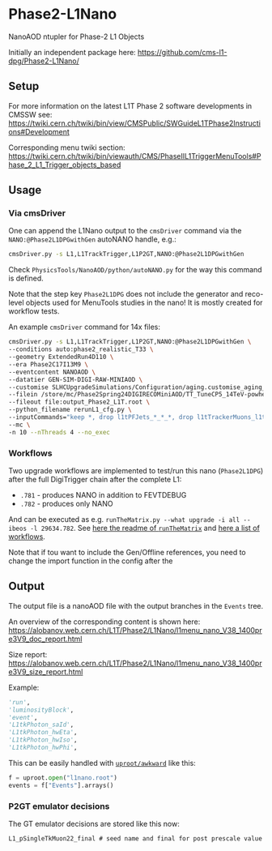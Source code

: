 # Phase2-L1Nano
NanoAOD ntupler for Phase-2 L1 Objects

Initially an independent package here: https://github.com/cms-l1-dpg/Phase2-L1Nano/

## Setup

For more information on the latest L1T Phase 2 software developments in CMSSW see: https://twiki.cern.ch/twiki/bin/view/CMSPublic/SWGuideL1TPhase2Instructions#Development

Corresponding menu twiki section: https://twiki.cern.ch/twiki/bin/viewauth/CMS/PhaseIIL1TriggerMenuTools#Phase_2_L1_Trigger_objects_based


## Usage

### Via cmsDriver

One can append the L1Nano output to the `cmsDriver` command via the `NANO:@Phase2L1DPGwithGen` autoNANO handle, e.g.:
```bash
cmsDriver.py -s L1,L1TrackTrigger,L1P2GT,NANO:@Phase2L1DPGwithGen
```

Check `PhysicsTools/NanoAOD/python/autoNANO.py` for the way this command is defined.

Note that the step key `Phase2L1DPG` does not include the generator and reco-level objects used for MenuTools studies in the nano!
It is mostly created for workflow tests.

An example `cmsDriver` command for 14x files:
```bash
cmsDriver.py -s L1,L1TrackTrigger,L1P2GT,NANO:@Phase2L1DPGwithGen \
--conditions auto:phase2_realistic_T33 \
--geometry ExtendedRun4D110 \
--era Phase2C17I13M9 \
--eventcontent NANOAOD \
--datatier GEN-SIM-DIGI-RAW-MINIAOD \
--customise SLHCUpgradeSimulations/Configuration/aging.customise_aging_1000,Configuration/DataProcessing/Utils.addMonitoring,L1Trigger/Configuration/customisePhase2TTOn110.customisePhase2TTOn110 \
--filein /store/mc/Phase2Spring24DIGIRECOMiniAOD/TT_TuneCP5_14TeV-powheg-pythia8/GEN-SIM-DIGI-RAW-MINIAOD/PU200_AllTP_140X_mcRun4_realistic_v4-v1/2560000/11d1f6f0-5f03-421e-90c7-b5815197fc85.root \
--fileout file:output_Phase2_L1T.root \
--python_filename rerunL1_cfg.py \
--inputCommands="keep *, drop l1tPFJets_*_*_*, drop l1tTrackerMuons_l1tTkMuonsGmt*_*_HLT" \
--mc \
-n 10 --nThreads 4 --no_exec
```

### Workflows

Two upgrade workflows are implemented to test/run this nano (`Phase2L1DPG`) after the full DigiTrigger chain after the complete L1:
* `.781` - produces NANO in addition to FEVTDEBUG
* `.782` - produces only NANO

And can be executed as e.g. `runTheMatrix.py --what upgrade -i all --ibeos -l 29634.782`. See [here the readme of `runTheMatrix`](https://github.com/cms-sw/cmssw/tree/master/Configuration/PyReleaseValidation/scripts#interactive-runthematrix-shell) and [here a list of workflows](https://github.com/cms-sw/cmssw/tree/master/Configuration/PyReleaseValidation).

Note that if tou want to include the Gen/Offline references, you need to change the import function in the config after the

## Output

The output file is a nanoAOD file with the output branches in the `Events` tree.

An overview of the corresponding content is shown here: https://alobanov.web.cern.ch/L1T/Phase2/L1Nano/l1menu_nano_V38_1400pre3V9_doc_report.html

Size report: https://alobanov.web.cern.ch/L1T/Phase2/L1Nano/l1menu_nano_V38_1400pre3V9_size_report.html

Example:

```python
'run',
'luminosityBlock',
'event',
'L1tkPhoton_saId',
'L1tkPhoton_hwEta',
'L1tkPhoton_hwIso',
'L1tkPhoton_hwPhi',
```

This can be easily handled with [`uproot/awkward`](https://gitlab.cern.ch/cms-podas23/dpg/trigger-exercise/-/blob/solutions/1_Intro_NanoAwk_Analysis_Solution.ipynb) like this:

```python
f = uproot.open("l1nano.root")
events = f["Events"].arrays() 
```

### P2GT emulator decisions
The GT emulator decisions are stored like this now:
```
L1_pSingleTkMuon22_final # seed name and final for post prescale value
```
